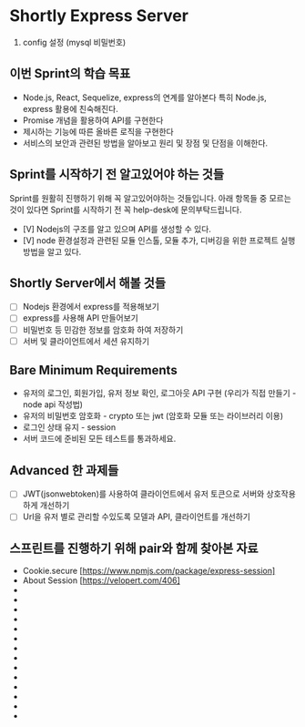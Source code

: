 # Shortly Express Server

1. config 설정 (mysql 비밀번호)

## 이번 Sprint의 학습 목표

- Node.js, React, Sequelize, express의 연계를 알아본다 특히 Node.js, express 활용에 친숙해진다.
- Promise 개념을 활용하여 API를 구현한다
- 제시하는 기능에 따른 올바른 로직을 구현한다
- 서비스의 보안과 관련된 방법을 알아보고 원리 및 장점 및 단점을 이해한다.

## Sprint를 시작하기 전 알고있어야 하는 것들

Sprint를 원활히 진행하기 위해 꼭 알고있어야하는 것들입니다.
아래 항목들 중 모르는 것이 있다면 Sprint를 시작하기 전 꼭 help-desk에 문의부탁드립니다.

- [V] Nodejs의 구조를 알고 있으며 API를 생성할 수 있다.
- [V] node 환경설정과 관련된 모듈 인스톨, 모듈 추가, 디버깅을 위한 프로젝트 실행 방법을 알고 있다.

## Shortly Server에서 해볼 것들

- [ ] Nodejs 환경에서 express를 적용해보기
- [ ] express를 사용해 API 만들어보기
- [ ] 비밀번호 등 민감한 정보를 암호화 하여 저장하기
- [ ] 서버 및 클라이언트에서 세션 유지하기

## Bare Minimum Requirements

- 유저의 로그인, 회원가입, 유저 정보 확인, 로그아웃 API 구현 (우리가 직접 만들기 - node api 작성법)
- 유저의 비밀번호 암호화 - crypto 또는 jwt (암호화 모듈 또는 라이브러리 이용)
- 로그인 상태 유지 - session
- 서버 코드에 준비된 모든 테스트를 통과하세요.

## Advanced 한 과제들

- [ ] JWT(jsonwebtoken)를 사용하여 클라이언트에서 유저 토큰으로 서버와 상호작용하게 개선하기
- [ ] Url을 유저 별로 관리할 수있도록 모델과 API, 클라이언트를 개선하기

## 스프린트를 진행하기 위해 pair와 함께 찾아본 자료

- Cookie.secure [https://www.npmjs.com/package/express-session]
- About Session [https://velopert.com/406]
-
-
-
-
-
-
-
-
-
-
-
-
-
-
